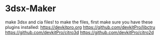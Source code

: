 # 3dsx-Maker
make 3dsx and cia files!
to make the files, first make sure you have these plugins installed:
https://devkitpro.org
https://github.com/devkitPro/libctru
https://github.com/devkitPro/citro3d
https://github.com/devkitPro/citro2d
